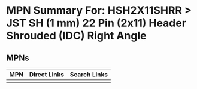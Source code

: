 



# MPN Summary For: HSH2X11SHRR > JST SH (1 mm) 22 Pin (2x11) Header Shrouded (IDC) Right Angle

## MPNs
  

|MPN|Direct Links|Search Links|
| :--- | :--- | :--- |
||||

